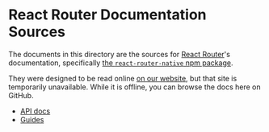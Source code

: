# React Router Documentation Sources

The documents in this directory are the sources for [React
Router](https://reactrouter.com)'s documentation, specifically [the
`react-router-native` npm
package](https://www.npmjs.com/package/react-router-native).

They were designed to be read online [on our
website](https://reactrouter.com/), but that site is temporarily
unavailable. While it is offline, you can browse the docs here on GitHub.

- [API docs](/packages/react-router-native/docs/api)
- [Guides](/packages/react-router-native/docs/guides)
